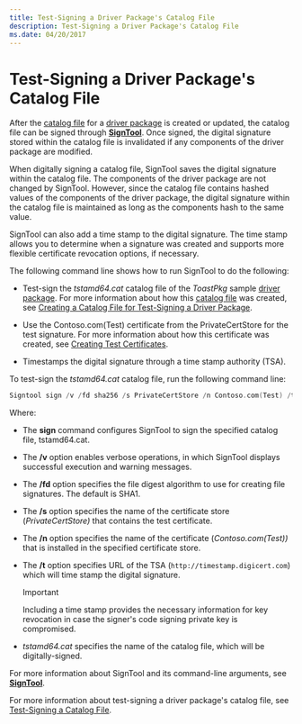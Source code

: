 ```yaml
---
title: Test-Signing a Driver Package's Catalog File
description: Test-Signing a Driver Package's Catalog File
ms.date: 04/20/2017
---
```


# Test-Signing a Driver Package's Catalog File

After the [catalog file](catalog-files.md) for a [driver package](driver-packages.md) is created or updated, the catalog file can be signed through [**SignTool**](../devtest/signtool.md). Once signed, the digital signature stored within the catalog file is invalidated if any components of the driver package are modified.

When digitally signing a catalog file, SignTool saves the digital signature within the catalog file. The components of the driver package are not changed by SignTool. However, since the catalog file contains hashed values of the components of the driver package, the digital signature within the catalog file is maintained as long as the components hash to the same value.

SignTool can also add a time stamp to the digital signature. The time stamp allows you to determine when a signature was created and supports more flexible certificate revocation options, if necessary.

The following command line shows how to run SignTool to do the following:

- Test-sign the *tstamd64.cat* catalog file of the *ToastPkg* sample [driver package](driver-packages.md). For more information about how this [catalog file](catalog-files.md) was created, see [Creating a Catalog File for Test-Signing a Driver Package](creating-a-catalog-file-for-test-signing-a-driver-package.md).

- Use the Contoso.com(Test) certificate from the PrivateCertStore for the test signature. For more information about how this certificate was created, see [Creating Test Certificates](creating-test-certificates.md).

- Timestamps the digital signature through a time stamp authority (TSA).

To test-sign the *tstamd64.cat* catalog file, run the following command line:

```cpp
Signtool sign /v /fd sha256 /s PrivateCertStore /n Contoso.com(Test) /t http://timestamp.digicert.com tstamd64.cat
```

Where:

- The **sign** command configures SignTool to sign the specified catalog file, tstamd64.cat.

- The **/v** option enables verbose operations, in which SignTool displays successful execution and warning messages.

- The **/fd** option specifies the file digest algorithm to use for creating file signatures. The default is SHA1.

- The **/s** option specifies the name of the certificate store (*PrivateCertStore)* that contains the test certificate.

- The **/n** option specifies the name of the certificate (*Contoso.com(Test))* that is installed in the specified certificate store.

- The **/t** option specifies URL of the TSA (`http://timestamp.digicert.com`) which will time stamp the digital signature.

   >[!IMPORTANT]
   >Including a time stamp provides the necessary information for key revocation in case the signer's code signing private key is compromised.

- *tstamd64.cat* specifies the name of the catalog file, which will be digitally-signed.

For more information about SignTool and its command-line arguments, see [**SignTool**](../devtest/signtool.md).

For more information about test-signing a driver package's catalog file, see [Test-Signing a Catalog File](test-signing-a-catalog-file.md).
